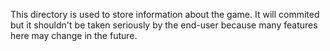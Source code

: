This directory is used to store information about the game. It will commited
but it shouldn't be taken seriously by the end-user because many features here
may change in the future.
